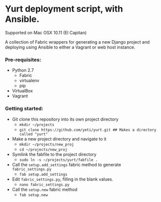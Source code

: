 # Yurt deployment script, with Ansible.

Supported on Mac OSX 10.11 (El Capitan)

A collection of Fabric wrappers for generating a new Django project and deploying using Ansible 
to either a Vagrant or web host instance. 

### Pre-requisites:
- Python 2.7
    - Fabric
    - virtualenv
    - pip
- VirtualBox
- Vagrant

### Getting started:
- Git clone this repository into its own project directory
    - `mkdir ~/projects`
    - `git clone https://github.com/yeti/yurt.git ## Makes a directory called "yurt"`
- Make a new project directory and navigate to it
    - `mkdir ~/projects/new_proj`
    - `cd ~/projects/new_proj`
- Symlink the fabfile to the project directory
    - `sudo ln -s ~/projects/yurt/fabfile .`
- Call the `setup.add_settings` fabric method to generate `fabric_settings.py`
    - `fab setup.add_settings`
- Edit `fabric_settings.py`, filling in the blank values.
    - `nano fabric_settings.py`
- Call the `setup.new` fabric method
    - `fab setup.new`